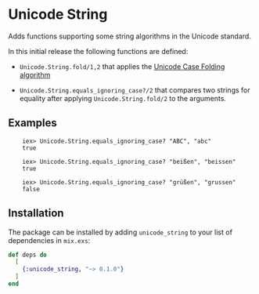 # Unicode String

Adds functions supporting some string algorithms in the Unicode standard.

In this initial release the following functions are defined:

* `Unicode.String.fold/1,2` that applies the [Unicode Case Folding algorithm](https://www.unicode.org/versions/Unicode13.0.0/ch03.pdf)

* `Unicode.String.equals_ignoring_case?/2` that compares two strings for equality after applying `Unicode.String.fold/2` to the arguments.

## Examples

		iex> Unicode.String.equals_ignoring_case? "ABC", "abc"
		true

		iex> Unicode.String.equals_ignoring_case? "beißen", "beissen"
		true

		iex> Unicode.String.equals_ignoring_case? "grüßen", "grussen"
		false

## Installation

The package can be installed by adding `unicode_string` to your list of dependencies in `mix.exs`:

```elixir
def deps do
  [
    {:unicode_string, "~> 0.1.0"}
  ]
end
```

